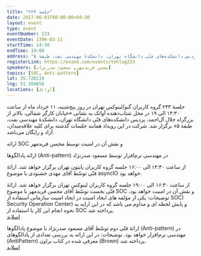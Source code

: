 ```yaml
---
title: "جلسه ۲۳۳"
date: 2017-06-01T00:00:00+04:30
layout: event
type: event
eventNumber: 233
eventDate: 1396-03-11
startTime: 14:30
endTime: 19:00
address: "خیابان کارگر شمالی، بالاتر از بزرگراه جلال آل‌احمد، پردیس دانشکده‌های فنّی دانشگاه تهران، دانشکدهٔ مهندسی نفت، طبقهٔ ۵"
registerLink: https://evand.com/events/tehlug233
speakers: [محسن فریدمهر, مسعود صدرنژاد]
topics: [SOC, Anti-pattern]
lat: 35.726110
lng: 51.384858
locations: [آواتک]
---
```

جلسهٔ ۲۳۳ گروه کاربران گنو/لینوکس تهران در روز پنج‌شنبه، ۱۱ خرداد ماه از ساعت ۱۴:۳۰ الی ۱۹ در محل شتاب‌دهنده آواتک به نشانی «خیابان کارگر شمالی، بالاتر از بزرگراه جلال آل‌احمد، پردیس دانشکده‌های فنّی دانشگاه تهران، دانشکدهٔ مهندسی نفت، طبقهٔ ۵» برگزار شد. شرکت در این رویداد همانند جلسات گذشته برای کلیه علاقه‌مندان، آزاد و رایگان می‌باشد.

ارائه SOC و نقش آن در امنیت توسط محسن فریدمهر

ارائه پادالگوها (Anti-pattern) در مهندسی نرم‌افزار توسط مسعود صدرنژاد

از ساعت ۱۴:۳۰ الی ۱۶:۰۰ جلسه گروه کاربران پایتون تهران برگزار خواهد شد.
ارائهٔ فنّی توسّط آقای مهدی خشنودی با موضوع asyncIO خواهد بود.

از ساعت ۱۶:۳۰ الی ۱۹:۰۰ جلسه گروه کاربران لینوکس تهران برگزار خواهد شد.
ارائهٔ فنّی نخست توسّط آقای محسن فریدمهر با موضوع SOC و نقش آن در امنیت خواهد بود.
توضیحات: یکی از مؤلفه های ایجاد امنیت در ایجاد امنیت سازمانی استفاده از SOC) Security Operation Center) و پایش لحظه ای و مداوم می باشد که در این ارایه به نحوه انجام این کار با استفاده از SOC پرداخته شد.  
[اسلاید](/events/presentations/233/soc.pdf)

ارائهٔ فنّی دوم توسّط آقای مسعود صدرنژاد با موضوع پادالگوها (Anti-pattern) در مهندسی نرم‌افزار خواهد بود.
توضیحات:‌ در این ارائه به بررسی تعدادی از پادالگوهای (AntiPattern) معرفی شده در کتاب براون (Brown) پرداخته شد.  
[اسلاید](http://sharif.edu/~ramsin/index_files/pselecture16.pdf)